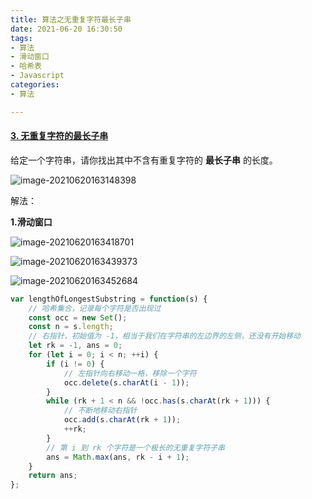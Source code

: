 ```yaml
---
title: 算法之无重复字符最长子串
date: 2021-06-20 16:30:50
tags:
- 算法
- 滑动窗口
- 哈希表
- Javascript
categories:
- 算法

---
```


#### [3. 无重复字符的最长子串](https://leetcode-cn.com/problems/longest-substring-without-repeating-characters/)

给定一个字符串，请你找出其中不含有重复字符的 **最长子串** 的长度。

![image-20210620163148398](image-20210620163148398.png)



解法：

**1.滑动窗口**

![image-20210620163418701](D:\Blogs\NollieLeo.github.io\source\_posts\算法之无重复字符最长子串\image-20210620163418701.png)

![image-20210620163439373](D:\Blogs\NollieLeo.github.io\source\_posts\算法之无重复字符最长子串\image-20210620163439373.png)

![image-20210620163452684](D:\Blogs\NollieLeo.github.io\source\_posts\算法之无重复字符最长子串\image-20210620163452684.png)



```js
var lengthOfLongestSubstring = function(s) {
    // 哈希集合，记录每个字符是否出现过
    const occ = new Set();
    const n = s.length;
    // 右指针，初始值为 -1，相当于我们在字符串的左边界的左侧，还没有开始移动
    let rk = -1, ans = 0;
    for (let i = 0; i < n; ++i) {
        if (i != 0) {
            // 左指针向右移动一格，移除一个字符
            occ.delete(s.charAt(i - 1));
        }
        while (rk + 1 < n && !occ.has(s.charAt(rk + 1))) {
            // 不断地移动右指针
            occ.add(s.charAt(rk + 1));
            ++rk;
        }
        // 第 i 到 rk 个字符是一个极长的无重复字符子串
        ans = Math.max(ans, rk - i + 1);
    }
    return ans;
};
```

